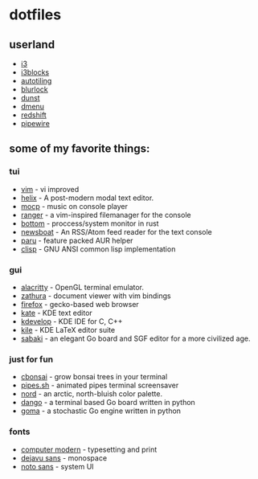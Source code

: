 # dotfiles

## userland
- [i3](https://github.com/i3/i3)
- [i3blocks](https://github.com/vivien/i3blocks)
- [autotiling](https://github.com/nwg-piotr/autotiling)
- [blurlock](https://github.com/karulont/i3lock-blur)
- [dunst](https://github.com/dunst-project/dunst)
- [dmenu](https://git.suckless.org/dmenu/log.html)
- [redshift](https://github.com/jonls/redshift)
- [pipewire](https://gitlab.freedesktop.org/pipewire/pipewire/)

## some of my favorite things:

### tui
- [vim](https://github.com/vim/vim) - vi improved
- [helix](https://github.com/helix-editor/helix) - A post-modern modal text editor.
- [mocp](https://github.com/jonsafari/mocp) - music on console player
- [ranger](https://github.com/ranger/ranger) - a vim-inspired filemanager for the console
- [bottom](https://github.com/ClementTsang/bottom) - proccess/system monitor in rust
- [newsboat](https://newsboat.org/) - An RSS/Atom feed reader for the text console
- [paru](https://github.com/Morganamilo/paru) - feature packed AUR helper
- [clisp](https://clisp.sourceforge.io/) -  GNU ANSI common lisp implementation

### gui
- [alacritty](https://github.com/alacritty/alacritty) - OpenGL terminal emulator.
- [zathura](https://git.pwmt.org/pwmt/zathura) - document viewer with vim bindings
- [firefox](https://searchfox.org/mozilla-central/source) - gecko-based web browser
- [kate](https://invent.kde.org/utilities/kate) - KDE text editor
- [kdevelop](https://invent.kde.org/kdevelop) - KDE IDE for C, C++
- [kile](https://invent.kde.org/office/kile) - KDE LaTeX editor suite
- [sabaki](https://github.com/SabakiHQ/Sabaki) - an elegant Go board and SGF editor for a more civilized age.

### just for fun
- [cbonsai](https://gitlab.com/jallbrit/cbonsai) - grow bonsai trees in your terminal
- [pipes.sh](https://github.com/pipeseroni/pipes.sh) - animated pipes terminal screensaver
- [nord](https://github.com/arcticicestudio/nord) - an arctic, north-bluish color palette.
- [dango](https://github.com/gsobell/dango) - a terminal based Go board written in python
- [goma](https://github.com/gsobell/goma) - a stochastic Go engine written in python

### fonts
- [computer modern](https://cm-unicode.sourceforge.io/index.html) - typesetting and print
- [dejavu sans](https://github.com/dejavu-fonts/dejavu-fonts) - monospace
- [noto sans](https://github.com/notofonts) - system UI
